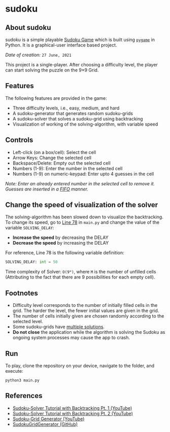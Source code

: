 # sudoku

## About sudoku

sudoku is a simple playable [Sudoku Game](https://en.wikipedia.org/wiki/Sudoku) which is built using [`pygame`](https://www.pygame.org/docs/) in Python. It is a graphical-user interface based project.

*Date of creation:* `27 June, 2021`

This project is a single-player. After choosing a difficulty level, the player can start solving the puzzle on the 9×9 Grid.

## Features

The following features are provided in the game:
- Three difficulty levels, i.e., easy, medium, and hard
- A sudoku-generator that generates random sudoku-grids
- A sudoku-solver that solves a sudoku-grid using backtracking
- Visualization of working of the solving-algorithm, with variable speed

## Controls

- Left-click (on a box/cell): Select the cell
- Arrow Keys: Change the selected cell
- Backspace/Delete: Empty out the selected cell
- Numbers (1-9): Enter the number in the selected cell
- Numbers (1-9) on numeric-keypad: Enter upto 4 guesses in the cell

*Note: Enter an already entered number in the selected cell to remove it. Guesses are inserted in a [FIFO]([https://en.wikipedia.org/wiki/FIFO](https://en.wikipedia.org/wiki/FIFO_(computing_and_electronics))) manner.*

## Change the speed of visualization of the solver

The solving-algorithm has been slowed down to visualize the backtracking. To change its speed, go to [Line 78](https://github.com/divyajeettt/sudoku/blob/5de7e4737595f8eb88356cb185de44a3f9a0b2d2/main.py#L78) in `main.py` and change the value of the variable `SOLVING_DELAY`:
- **Increase the speed** by decreasing the DELAY
- **Decrease the speed** by increasing the DELAY

For reference, Line 78 is the following variable definition:

```python
SOLVING_DELAY: int = 50
```

Time complexity of Solver: `O(9ᴹ)`, where `M` is the number of unfilled cells (Attributing to the fact that there are 9 possibilities for each empty cell).

## Footnotes

- Difficulty level corresponds to the number of initially filled cells in the grid. The harder the level, the fewer initial values are given in the grid.
- The number of cells initially given are chosen randomly according to the selected level.
- Some sudoku-grids have [multiple solutions](https://masteringsudoku.com/can-sudoku-have-multiple-solutions/).
- **Do not close** the application while the algorithm is solving the Sudoku as ongoing system processes may cause the app to crash.

## Run

To play, clone the repository on your device, navigate to the folder, and execute:

```
python3 main.py
```

## References

- [Sudoku-Solver Tutorial with Backtracking Pt. 1 (YouTube)](https://www.youtube.com/watch?v=eqUwSA0xI-s)
- [Sudoku-Solver Tutorial with Backtracking Pt. 2 (YouTube)](https://www.youtube.com/watch?v=lK4N8E6uNr4)
- [Sudoku-Grid Generator (YouTube)](https://www.youtube.com/watch?v=LHCHH5siBCg)
- [SudokuGridGenerator (GitHub)](https://github.com/mfgravesjr/finished-projects/tree/master/SudokuGridGenerator)
